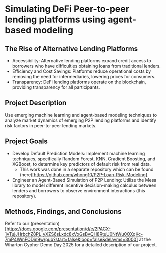 # Simulating DeFi Peer-to-peer lending platforms using agent-based modeling
## The Rise of Alternative Lending Platforms
* Accessibility: Alternative lending platforms expand credit access to borrowers who have difficulties obtaining loans from traditional lenders. 
* Efficiency and Cost Savings: Platforms reduce operational costs by removing the need for intermediaries, lowering prices for consumers. 
* Transparency: DeFi lending platforms operate on the blockchain, providing transparency for all participants.

## Project Description
Use emerging machine learning and agent-based modeling techniques to analyze market dynamics of emerging P2P lending platforms and identify risk factors in peer-to-peer lending markets. 

## Project Goals
* Develop Default Prediction Models: Implement machine learning techniques, specifically Random Forest, KNN, Gradient Boosting, and XGBoost, to determine key predictors of default risk from real data.
  * This work was done in a separate repository which can be found (here)[https://github.com/whong10/P2P-Loan-Risk-Modeling].
* Engineer an Agent-Based Simulation of P2P Lending: Utilize the Mesa library to model different incentive decision-making calculus between lenders and borrowers to observe environment interactions (this repository).

## Methods, Findings, and Conclusions
Refer to our (presentation)[https://docs.google.com/presentation/d/e/2PACX-1vTujJHrbchZ8PL_yXZS6sLxdc8xVxGsBvQH8RtuU0NtWu0OXqKc-7mP4WmFODin9w/pub?start=false&loop=false&delayms=3000] at the Wharton Cypher Demo Day 2025 for a detailed description of our project.

